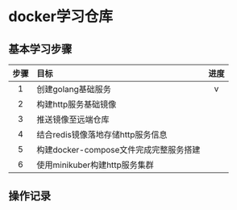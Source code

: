 # docker学习仓库
## 基本学习步骤
| 步骤 | 目标 | 进度 |
| :--: | :-- | :--: |
|1|创建golang基础服务|v|
|2|构建http服务基础镜像||
|3|推送镜像至远端仓库||
|4|结合redis镜像落地存储http服务信息||
|5|构建docker-compose文件完成完整服务搭建||
|6|使用minikuber构建http服务集群||

## 操作记录

